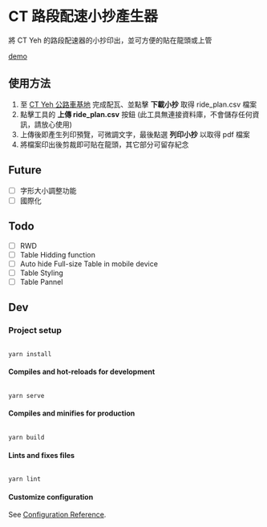 # CT 路段配速小抄產生器

將 CT Yeh 的路段配速器的小抄印出，並可方便的貼在龍頭或上管

[demo](https://kos0616.github.io/print_ct_route/ "前往連結")

## 使用方法

1. 至 [CT Yeh 公路車基地](https://www.ctyeh.com/routelist) 完成配瓦、並點擊 **下載小抄** 取得 ride_plan.csv 檔案
2. 點擊工具的 **上傳 ride_plan.csv** 按鈕 (此工具無連接資料庫，不會儲存任何資訊，請放心使用)
3. 上傳後即產生列印預覽，可微調文字，最後點選 **列印小抄** 以取得 pdf 檔案
4. 將檔案印出後剪裁即可貼在龍頭，其它部分可留存紀念

## Future

* [ ] 字形大小調整功能
* [ ] 國際化

## Todo

* [ ] RWD
* [ ] Table Hidding function
* [ ] Auto hide Full-size Table in mobile device
* [ ] Table Styling
* [ ] Table Pannel

## Dev

### Project setup

```

yarn install

```

#### Compiles and hot-reloads for development

```

yarn serve

```

#### Compiles and minifies for production

```

yarn build

```

#### Lints and fixes files

```

yarn lint

```

#### Customize configuration

See [Configuration Reference](https://cli.vuejs.org/config/).
